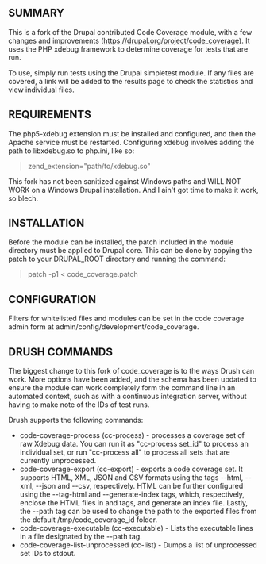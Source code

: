 SUMMARY
-------

This is a fork of the Drupal contributed Code Coverage module, with a few
changes and improvements (https://drupal.org/project/code_coverage). It uses
the PHP xdebug framework to determine coverage for tests that are run.

To use, simply run tests using the Drupal simpletest module. If any files are
covered, a link will be added to the results page to check the statistics and
view individual files.

REQUIREMENTS
------------

The php5-xdebug extension must be installed and configured, and then the
Apache service must be restarted. Configuring xdebug involves adding the path
to libxdebug.so to php.ini, like so:
> zend_extension="path/to/xdebug.so"

This fork has not been sanitized against Windows paths and WILL NOT WORK on a
Windows Drupal installation. And I ain't got time to make it work, so blech.

INSTALLATION
------------

Before the module can be installed, the patch included in the module directory
must be applied to Drupal core. This can be done by copying the patch to your
DRUPAL_ROOT directory and running the command:
> patch -p1 < code_coverage.patch

CONFIGURATION
-------------

Filters for whitelisted files and modules can be set in the code coverage admin
form at admin/config/development/code_coverage.

DRUSH COMMANDS
--------------

The biggest change to this fork of code_coverage is to the ways Drush can work.
More options have been added, and the schema has been updated to ensure the
module can work completely form the command line in an automated context, such
as with a continuous integration server, without having to make note of the IDs
of test runs.

Drush supports the following commands:
 - code-coverage-process (cc-process) - processes a coverage set of raw Xdebug
data. You can run it as "cc-process set_id" to process an individual set, or
run "cc-process all" to process all sets that are currently unprocessed.
 - code-coverage-export (cc-export) - exports a code coverage set. It supports
HTML, XML, JSON and CSV formats using the tags --html, --xml, --json and --csv,
respectively. HTML can be further configured using the --tag-html and
--generate-index tags, which, respectively, enclose the HTML files in <html>
and <body> tags, and generate an index file. Lastly, the --path tag can be used
to change the path to the exported files from the default /tmp/code_coverage_id
folder.
 - code-coverage-executable (cc-executable) - Lists the executable lines in a
file designated by the --path tag.
 - code-coverage-list-unprocessed (cc-list) - Dumps a list of unprocessed set
IDs to stdout.
